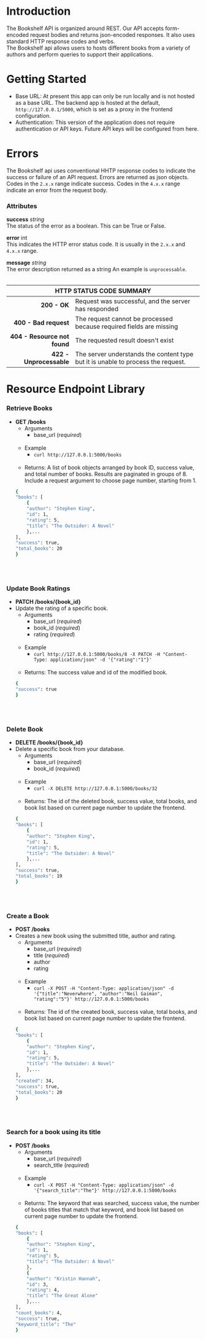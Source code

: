 # Introduction
The Bookshelf API is organized around REST. Our API accepts form-encoded request bodies and returns json-encoded responses. It also uses standard HTTP response codes and verbs. <br>
The Bookshelf api allows users to hosts different books from a variety of authors and perform queries to support their applications.

# Getting Started
- Base URL: At present this app can only be run locally and is not hosted as a base URL. The backend app is hosted at the default, `http://127.0.0.1/5000`, which is set as a proxy in the frontend configuration. <br>
- Authentication: This version of the application does not require authentication or API keys. Future API keys will be configured from <a src="">here</a>.<br>

# Errors
The Bookshelf api uses conventional HHTP response codes to indicate the success or failure of an API request. Errors are returned as json objects. Codes in the `2.x.x` range indicate success. Codes in the `4.x.x` range indicate an error from the request body.

### Attributes
**success** *string* <br>
The status of the error as a boolean. This can be True or False. <br>

**error** int <br>
This indicates the HTTP error status code. It is usually in the `2.x.x` and `4.x.x` range. <br>

**message** *string* <br>
The error description returned as a string An example is `unprocessable`. <br><br>

<table>
    <thead>
        <tr>
            <th colspan=2 style="text-align: center;">HTTP STATUS CODE SUMMARY</th>
        </tr>
    </thead>
    <tbody>
        <tr>
            <td style="text-align: right;"><b>200 - OK</b></td>
            <td style="text-align: left;">Request was successful, and the server has responded</td>
        </tr>
        <tr>
            <td style="text-align: right;"><b>400 - Bad request</b></td>
            <td style="text-align: left;">The request cannot be processed because required fields are missing</td>
        </tr>
        <tr>
            <td style="text-align: right;"><b>404 - Resource not found</b></td>
            <td style="text-align: left;">The requested result doesn't exist</td>
        </tr>
        <tr>
            <td style="text-align: right;"><b>422 - Unprocessable</b></td>
            <td style="text-align: left;">The server understands the content type but it is unable to process the request.</td>
        </tr>
    </tbody>
</table>


# Resource Endpoint Library
### Retrieve Books
- **GET /books**
    - Arguments
        - base_url (*required*) <br><br>
    - Example
        - `curl http://127.0.0.1:5000/books` <br><br>
    - Returns: A list of book objects arranged by book ID, success value, and total number of books. Results are paginated in groups of 8. Include a request argument to choose page number, starting from 1.
    ```bash
    {
    "books": [
        {
        "author": "Stephen King",
        "id": 1,
        "rating": 5,
        "title": "The Outsider: A Novel"
        },...
    ],
    "success": true,
    "total_books": 20
    }
    ```
<br><br>

### Update Book Ratings
- **PATCH /books/{book_id}**
- Update the rating of a specific book.
    - Arguments
        - base_url (*required*)
        - book_id (*required*)
        - rating (*required*) <br><br>
    - Example
        - `curl http://127.0.0.1:5000/books/8 -X PATCH -H "Content-Type: application/json" -d '{"rating":"1"}'` <br><br>
    - Returns: The success value and id of the modified book.
    ```bash
    {
    "success": true
    }
    ```
<br><br>

### Delete Book
- **DELETE /books/{book_id}**
- Delete a specific book from your database.
    - Arguments 
        - base_url (*required*)
        - book_id (*required*) <br><br>
    - Example
        - `curl -X DELETE http://127.0.0.1:5000/books/32` <br><br>
    - Returns: The id of the deleted book, success value, total books, and book list based on current page number to update the frontend.
    ```bash
    {
    "books": [
        {
        "author": "Stephen King",
        "id": 1,
        "rating": 5,
        "title": "The Outsider: A Novel"
        },...
    ],
    "success": true,
    "total_books": 19
    }
    ```
<br><br>

### Create a Book
- **POST /books**
- Creates a new book using the submitted title, author and rating.
    - Arguments 
        - base_url (*required*)
        - title (*required*)
        - author
        - rating <br><br>
    - Example
        - `curl -X POST -H "Content-Type: application/json" -d '{"title":"Neverwhere", "author":"Neil Gaiman", "rating":"5"}' http://127.0.0.1:5000/books` <br><br>
    - Returns: The id of the created book, success value, total books, and book list based on current page number to update the frontend.
    ```bash
    {
    "books": [
        {
        "author": "Stephen King",
        "id": 1,
        "rating": 5,
        "title": "The Outsider: A Novel"
        },...
    ],
    "created": 34,
    "success": true,
    "total_books": 20
    }
    ```
<br><br>

### Search for a book using its title
- **POST /books**
    - Arguments 
        - base_url (*required*)
        - search_title (*required*)<br><br>
    - Example
        - `curl -X POST -H "Content-Type: application/json" -d '{"search_title":"The"}' http://127.0.0.1:5000/books` <br><br>
    - Returns: The keyword that was searched, success value, the number of books titles that match that keyword, and  book list based on current page number to update the frontend.
    ```bash
    {
    "books": [
        {
        "author": "Stephen King",
        "id": 1,
        "rating": 5,
        "title": "The Outsider: A Novel"
        },
        {
        "author": "Kristin Hannah",
        "id": 3,
        "rating": 4,
        "title": "The Great Alone"
        },...
    ],
    "count_books": 4,
    "success": true,
    "keyword_title": "The"
    }
    ```
<br><br>

